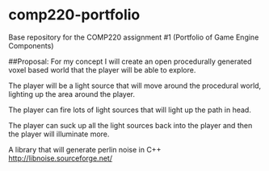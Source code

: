 # comp220-portfolio
Base repository for the COMP220 assignment #1 (Portfolio of Game Engine Components)


##Proposal:
For my concept I will create an open procedurally generated voxel based world that the player will be able to explore.

The player will be a light source that will move around the procedural world, lighting up the area around the player.

The player can fire lots of light sources that will light up the path in head.

The player can suck up all the light sources back into the player and then the player will illuminate more.

A library that will generate perlin noise in C++
http://libnoise.sourceforge.net/
